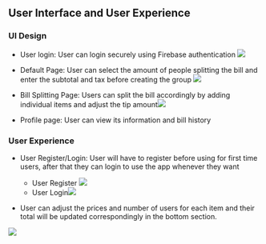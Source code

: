 
## User Interface and User Experience
### UI Design
- User login: User can login securely using Firebase authentication
![](https://i.imgur.com/NTk8K7V.png)
- Default Page: User can select the amount of people splitting the bill and enter the subtotal and tax before creating the group
![](https://i.imgur.com/9iWOPY3.png)

- Bill Splitting Page: Users can split the bill accordingly by adding individual items and adjust the tip amount![](https://i.imgur.com/9GOZUzE.png)

- Profile page: User can view its information and bill history
![]()

### User Experience
- User Register/Login: User will have to register before using for first time users, after that they can login to use the app whenever they want
	- User Register
![](https://i.imgur.com/Ev3CkDv.gif)
	- User Login![](https://i.imgur.com/exvHYof.gif)

- User can adjust the prices and number of users for each item and their total will be updated correspondingly in the bottom section.

![](https://i.imgur.com/vwtbDoI.gif)
